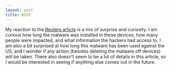 ```yaml
---
layout: post
title: W1D3
---
```


My reaction to the [Reuters article](https://www.reuters.com/technology/cybersecurity/us-removes-malware-allegedly-planted-computers-by-chinese-backed-hackers-2025-01-14/) is a mix of surprise and curiosity. I am curious how long the malware was installed in these devices, how many people were impacted, and what information the hackers had access to. I am also a bit surprised at how long this malware has been used against the US, and I wonder if any action (besides deleting the malware off devices) will be taken. There also doesn't seem to be a lot of details in this article, so I would be interested in seeing if anything else comes out in the future.
